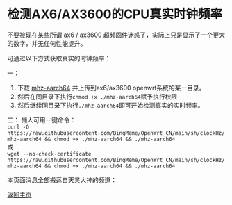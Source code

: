 # 检测AX6/AX3600的CPU真实时钟频率        

不要被现在某些所谓 ax6 / ax3600 超频固件迷惑了，实际上只是显示了一个更大的数字，并无任何性能提升。           

可通过以下方式获取真实的时钟频率：        

一：      
1. 下载 [mhz-aarch64](https://github.com/BingMeme/OpenWrt_CN/raw/main/sh/clockHz/mhz-aarch64) 并上传到ax6/ax3600 openwrt系统的某一目录。           
2. 然后在同目录下执行`chmod +x ./mhz-aarch64`赋予执行权限               
3. 然后继续同目录下执行`./mhz-aarch64`即可开始检测真实的实时频率。          

二：
懒人可用一键命令：       
`curl -O https://raw.githubusercontent.com/BingMeme/OpenWrt_CN/main/sh/clockHz/mhz-aarch64 && chmod +x ./mhz-aarch64 && ./mhz-aarch64`       
或           
`wget --no-check-certificate https://raw.githubusercontent.com/BingMeme/OpenWrt_CN/main/sh/clockHz/mhz-aarch64 && chmod +x ./mhz-aarch64 && ./mhz-aarch64`
       

本页面消息全部搬运自天灵大神的频道：        
<script async src="https://telegram.org/js/telegram-widget.js?19" data-telegram-post="nanopi_r2s/504" data-width="100%"></script>           


[返回主页](https://bingmeme.github.io/OpenWrt_CN/)  
